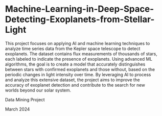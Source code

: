 # Machine-Learning-in-Deep-Space-Detecting-Exoplanets-from-Stellar-Light

This project focuses on applying AI and machine learning techniques to analyze time series data from the Kepler space telescope to detect exoplanets. The dataset contains flux measurements of thousands of stars, each labeled to indicate the presence of exoplanets. Using advanced ML algorithms, the goal is to create a model that accurately distinguishes between stars with confirmed exoplanets and those without, based on the periodic changes in light intensity over time. By leveraging AI to process and analyze this extensive dataset, the project aims to improve the accuracy of exoplanet detection and contribute to the search for new worlds beyond our solar system.

Data Mining Project

March 2024

